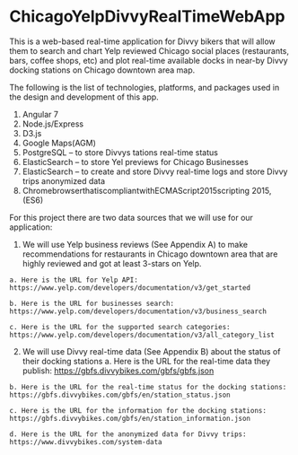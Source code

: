 # ChicagoYelpDivvyRealTimeWebApp

This is a web-based real-time application for Divvy bikers that will allow them to search and chart Yelp reviewed Chicago social places (restaurants, bars, coffee shops, etc) and plot real-time available docks in near-by Divvy docking stations on Chicago downtown area map.

The following is the list of technologies, platforms, and packages used in the design and development of this app.
  1. Angular 7
  2. Node.js/Express
  3. D3.js
  4. Google Maps(AGM)
  5. PostgreSQL – to store Divvys tations real-time status
  6. ElasticSearch – to store Yel previews for Chicago Businesses
  7. ElasticSearch – to create and store Divvy real-time logs and store Divvy trips anonymized data
  8. ChromebrowserthatiscompliantwithECMAScript2015scripting
  2015, (ES6)
   
For this project there are two data sources that we will use for our application:
  1. We will use Yelp business reviews (See Appendix A) to make recommendations for restaurants in Chicago downtown area that are highly reviewed and got at least 3-stars on Yelp.
  
    a. Here is the URL for Yelp API:
    https://www.yelp.com/developers/documentation/v3/get_started
    
    b. Here is the URL for businesses search:
    https://www.yelp.com/developers/documentation/v3/business_search
    
    c. Here is the URL for the supported search categories:
    https://www.yelp.com/developers/documentation/v3/all_category_list

  2. We will use Divvy real-time data (See Appendix B) about the status of their docking stations
    a. Here is the URL for the real-time data they publish:
    https://gbfs.divvybikes.com/gbfs/gbfs.json
    
    b. Here is the URL for the real-time status for the docking stations:
    https://gbfs.divvybikes.com/gbfs/en/station_status.json
    
    c. Here is the URL for the information for the docking stations:
    https://gbfs.divvybikes.com/gbfs/en/station_information.json
    
    d. Here is the URL for the anonymized data for Divvy trips:
    https://www.divvybikes.com/system-data
